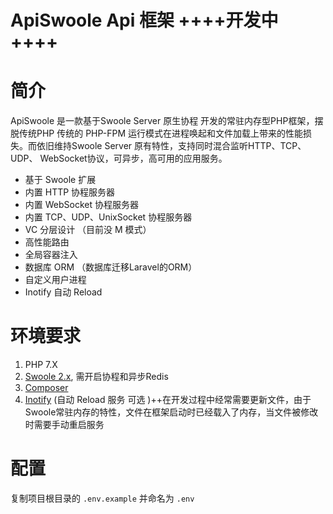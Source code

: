 # ApiSwoole Api 框架 ++++开发中++++
# 简介
ApiSwoole 是一款基于Swoole Server 原生协程 开发的常驻内存型PHP框架，摆脱传统PHP 传统的 PHP-FPM 运行模式在进程唤起和文件加载上带来的性能损失。而依旧维持Swoole Server 原有特性，支持同时混合监听HTTP、TCP、UDP、 WebSocket协议，可异步，高可用的应用服务。

- 基于 Swoole 扩展
- 内置 HTTP 协程服务器
- 内置 WebSocket 协程服务器
- 内置 TCP、UDP、UnixSocket 协程服务器
- VC 分层设计 （目前没 M 模式）
- 高性能路由
- 全局容器注入
- 数据库 ORM （数据库迁移Laravel的ORM）
- 自定义用户进程
- Inotify 自动 Reload


# 环境要求
1. PHP 7.X
2. [Swoole 2.x](https://www.swoole.com/), 需开启协程和异步Redis
4. [Composer](https://getcomposer.org/)
5. [Inotify](https://pecl.php.net/package/inotify) (自动 Reload 服务 可选 )++在开发过程中经常需要更新文件，由于Swoole常驻内存的特性，文件在框架启动时已经载入了内存，当文件被修改时需要手动重启服务


# 配置
复制项目根目录的 `.env.example` 并命名为 `.env`

